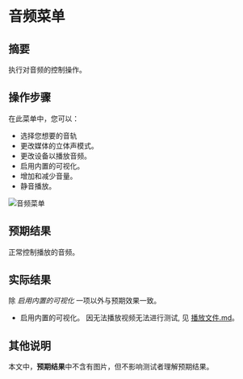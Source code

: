# 音频菜单

## 摘要

执行对音频的控制操作。

## 操作步骤

在此菜单中，您可以：

- 选择您想要的音轨
- 更改媒体的立体声模式。
- 更改设备以播放音频。
- 启用内置的可视化。
- 增加和减少音量。
- 静音播放。

![音频菜单](./img/音频菜单.png)

## 预期结果

正常控制播放的音频。

## 实际结果

除 *启用内置的可视化* 一项以外与预期效果一致。

- 启用内置的可视化。
因无法播放视频无法进行测试, 见 [播放文件.md](./播放文件.md)。

## 其他说明

本文中，**预期结果**中不含有图片，但不影响测试者理解预期结果。
